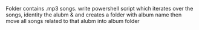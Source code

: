 Folder contains .mp3 songs. write powershell script which iterates over the songs, identity the alubm &  and creates a folder with album name then move all songs related to that alubm into album folder
